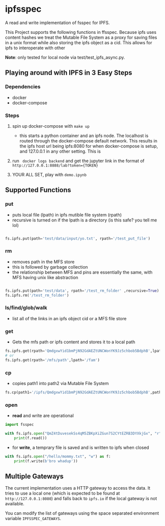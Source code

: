 # ipfsspec

A read and write implementation of fsspec for IPFS.

This Project supports the following functions in ffsspec. Because ipfs uses content hashes we treat the Mutable File System as a proxy for saving files in a unix format while also storing the ipfs object as a cid. This allows for ipfs to interoperate with other 


**Note**: only tested for local node via test/test_ipfs_async.py. 


## Playing around with IPFS in 3 Easy Steps

### Dependencies
- docker
- docker-compose

### Steps
1. spin up docker-compose with ```make up ```
    - this starts a python container and an ipfs node. The localhost is routed through the docker-compose default network. This results in the ipfs host url being ipfs:8080 for when docker-compose is setup, and 127.0.0.1 in any other setting. This is 
2. run ``` docker logs backend``` and get the jupyter link in the format of ```http://127.0.0.1:8888/lab?token={TOKEN}```

3. YOUR ALL SET, play with ```demo.ipynb```



## Supported Functions

### put
- puts local file (lpath) in ipfs mutible file system (rpath)
- recursive is turned on if the lpath is a directory (is this safe? you tell me lol)


```python

fs.ipfs.put(path='test/data/input/yo.txt', rpath='/test_put_file')
```

### rm
- removes path in the MFS store
- this is followed by garbage collection
- the relationship between MFS and pins are essentially the same, with MFS having unix like abstraction

```python

fs.ipfs.put(path='test/data', rpath='/test_rm_folder' ,recursive=True)
fs.ipfs.rm('/test_rm_folder')


```


### ls/find/glob/walk
- list all of the links in an ipfs object cid or a MFS file store


### get

- Gets the mfs path or ipfs content and stores it to a local path


```python
fs.ipfs.get(rpath='QmdgxwYid1bmPjN92GdAEZtUNCWonYK9Jz5chbob5BdphB',lpath='/fam')
# or
fs.ipfs.get(rpath='/mfs/path',lpath='/fam')
```

### cp

- copies path1 into path2 via Mutable File System

```python
fs.cp(path1='/ipfs/QmdgxwYid1bmPjN92GdAEZtUNCWonYK9Jz5chbob5BdphB',path2='/fam')
```

### open
- **read** and write are operational

```python
import fsspec

with fs.ipfs.open("QmZ4tDuvesekSs4qM5ZBKpXiZGun7S2CYtEZRB3DYXkjGx", "r") as f:
    print(f.read())
```
- for **write**, a temprary file is saved and is written to ipfs when closed

```python
with fs.ipfs.open("/hello/mommy.txt", "w") as f:
    print(f.write(b'bro whadup'))
```




## Multiple Gateways

The current implementation uses a HTTP gateway to access the data. It tries to use a local one (which is expected to be found at `http://127.0.0.1:8080`) and falls back to `ipfs.io` if the local gateway is not available.

You can modify the list of gateways using the space separated environment variable `IPFSSPEC_GATEWAYS`.
